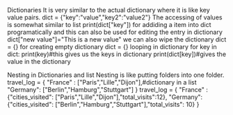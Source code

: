 Dictionaries 
It is very similar to the actual dictionary where it is like key value pairs.
   dict =  {"key":"value","key2":"value2"}
The accessing of values is somewhat similar to list
    print(dict["key"])
for addiding a item into dict programatically and this can also be used for editing the entry in dictionary
    dict["new value"]="This is a new value"
we can also wipe the dictionary
    dict = {}
for creating empty dictionary
    dict = {}
looping in dictionary
    for key in dict:
        print(key)#this gives us the keys in dictionary
        print(dict[key])#gives the value in the dictionary

Nesting in Dictionaries and list
Nesting is like putting folders into one folder.
    travel_log = {
        "France" : ["Paris","Lille","Dijon"],#dictionary in a list
        "Germany": ["Berlin","Hamburg","Stuttgart"]
    }
     travel_log = {
        "France" :{"cities_visited": ["Paris","Lille","Dijon"],"total_visits":12},
        "Germany":{"cities_visited": ["Berlin","Hamburg","Stuttgart"],"total_visits": 10}
    }
